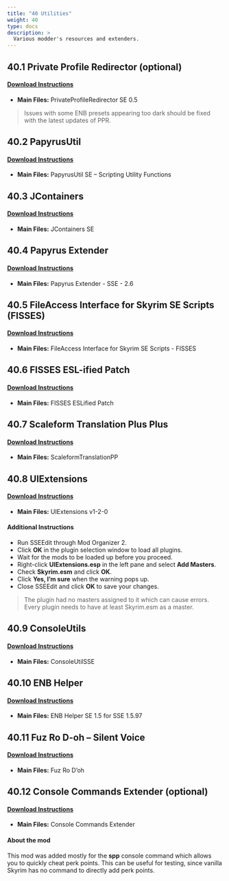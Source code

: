 ```yaml
---
title: "40 Utilities"
weight: 40
type: docs
description: >
  Various modder's resources and extenders.
---
```


## 40.1 Private Profile Redirector (optional)

####  [Download Instructions](https://www.nexusmods.com/skyrimspecialedition/mods/18860?tab=files)

* **Main Files:**  PrivateProfileRedirector SE 0.5

> Issues with some ENB presets appearing too dark should be fixed with the latest updates of PPR.

## 40.2 PapyrusUtil

####  [Download Instructions](https://www.nexusmods.com/skyrimspecialedition/mods/13048?tab=files)

* **Main Files:** PapyrusUtil SE – Scripting Utility Functions

## 40.3 JContainers

####  [Download Instructions](https://www.nexusmods.com/skyrimspecialedition/mods/16495?tab=files)

* **Main Files:** JContainers SE

## 40.4 Papyrus Extender

####  [Download Instructions](https://www.nexusmods.com/skyrimspecialedition/mods/22854?tab=files)

* **Main Files:** Papyrus Extender - SSE - 2.6

## 40.5 FileAccess Interface for Skyrim SE Scripts (FISSES)

####  [Download Instructions](https://www.nexusmods.com/skyrimspecialedition/mods/13956?tab=files)

* **Main Files:** FileAccess Interface for Skyrim SE Scripts - FISSES

## 40.6 FISSES ESL-ified Patch

#### [Download Instructions](https://www.nexusmods.com/skyrimspecialedition/mods/27260?tab=files)

* **Main Files:** FISSES ESLified Patch

## 40.7 Scaleform Translation Plus Plus

####  [Download Instructions](https://www.nexusmods.com/skyrimspecialedition/mods/22603?tab=files)

* **Main Files:** ScaleformTranslationPP

## 40.8 UIExtensions

####  [Download Instructions](https://www.nexusmods.com/skyrimspecialedition/mods/17561?tab=files)

* **Main Files:** UIExtensions v1-2-0

#### Additional Instructions

* Run SSEEdit through Mod Organizer 2.
* Click **OK** in the plugin selection window to load all plugins.
* Wait for the mods to be loaded up before you proceed.
* Right-click **UIExtensions.esp** in the left pane and select **Add Masters**.
* Check **Skyrim.esm** and click **OK**.
* Click **Yes, I’m sure** when the warning pops up.
* Close SSEEdit and click **OK** to save your changes.

> The plugin had no masters assigned to it which can cause errors. Every plugin needs to have at least Skyrim.esm as a master.

## 40.9 ConsoleUtils

####  [Download Instructions](https://www.nexusmods.com/skyrimspecialedition/mods/24858?tab=files)

* **Main Files:** ConsoleUtilSSE

## 40.10 ENB Helper

####  [Download Instructions](https://www.nexusmods.com/skyrimspecialedition/mods/23174?tab=files)

* **Main Files:** ENB Helper SE 1.5 for SSE 1.5.97

## 40.11 Fuz Ro D-oh – Silent Voice

####  [Download Instructions](https://www.nexusmods.com/skyrimspecialedition/mods/15109?tab=files)

* **Main Files:** Fuz Ro D’oh

## 40.12 Console Commands Extender (optional)

####  [Download Instructions](https://www.nexusmods.com/skyrimspecialedition/mods/28210?tab=files)

* **Main Files:** Console Commands Extender

#### About the mod

This mod was added mostly for the **spp** console command which allows you to quickly cheat perk points. This can be useful for testing, since vanilla Skyrim has no command to directly add perk points.